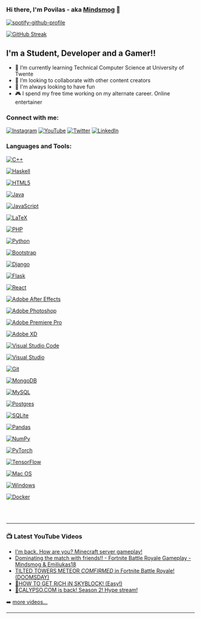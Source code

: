 ### Hi there, I'm Povilas - aka [Mindsmog][youtube] 👋

[![spotify-github-profile](https://spotify-github-profile.vercel.app/api/view?uid=poviliukas.k&cover_image=true&theme=novatorem&bar_color=53b14f&bar_color_cover=true)](https://spotify-github-profile.vercel.app/api/view?uid=poviliukas.k&redirect=true)

[![GitHub Streak](http://github-readme-streak-stats.herokuapp.com?user=PovilasKirna&theme=github-dark&hide_border=true&date_format=M%20j%5B%2C%20Y%5D&dates=1D67D9&ring=4C8EDA&stroke=4C8EDA&fire=1D67D9)](https://git.io/streak-stats)
<!--
[![Povilas' GitHub stats](https://github-readme-stats.vercel.app/api?username=PovilasKirna&count_private=true&show_icons=true&hide_border=true&theme=github_dark)](https://github.com/PovilasKirna/github-readme-stats)

[![Omid Nikrah StackOverflow](https://github-readme-stackoverflow.vercel.app/?userID=11874740&layout=compact)](https://stackoverflow.com/users/11874740/omid-nikrah)

[![Top Langs](https://github-readme-stats.vercel.app/api/top-langs/?username=PovilasKirna&layout=compact)](https://github.com/PovilasKirna/github-readme-stats)
-->

## I'm a Student, Developer and a Gamer!!

- 🌱 I’m currently learning Technical Computer Science at University of Twente
- 👯 I’m looking to collaborate with other content creators
- 💯 I'm always looking to have fun
- 🎮 I spend my free time working on my alternate career. Online entertainer

### Connect with me:

[![Instagram](https://img.shields.io/badge/kirnaPovilas-%23E4405F.svg?style=for-the-badge&logo=Instagram&logoColor=white)][instagram]
[![YouTube](https://img.shields.io/badge/Mindsmog-%23FF0000.svg?style=for-the-badge&logo=YouTube&logoColor=white)][youtube]
[![Twitter](https://img.shields.io/badge/KirnaPovilas-%231DA1F2.svg?style=for-the-badge&logo=Twitter&logoColor=white)][twitter]
[![LinkedIn](https://img.shields.io/badge/linkedin-%230077B5.svg?style=for-the-badge&logo=linkedin&logoColor=white)][linkedin]
<br />

### Languages and Tools:

[![C++](https://img.shields.io/badge/c++-%2300599C.svg?style=for-the-badge&logo=c%2B%2B&logoColor=white)][github]

[![Haskell](https://img.shields.io/badge/Haskell-5e5086?style=for-the-badge&logo=haskell&logoColor=white)][github]

[![HTML5](https://img.shields.io/badge/html5-%23E34F26.svg?style=for-the-badge&logo=html5&logoColor=white)][github]

[![Java](https://img.shields.io/badge/java-%23ED8B00.svg?style=for-the-badge&logo=java&logoColor=white)][github]

[![JavaScript](https://img.shields.io/badge/javascript-%23323330.svg?style=for-the-badge&logo=javascript&logoColor=%23F7DF1E)][github]

[![LaTeX](https://img.shields.io/badge/latex-%23008080.svg?style=for-the-badge&logo=latex&logoColor=white)][github]

[![PHP](https://img.shields.io/badge/php-%23777BB4.svg?style=for-the-badge&logo=php&logoColor=white)][github]

[![Python](https://img.shields.io/badge/python-3670A0?style=for-the-badge&logo=python&logoColor=ffdd54)][github]

[![Bootstrap](https://img.shields.io/badge/bootstrap-%23563D7C.svg?style=for-the-badge&logo=bootstrap&logoColor=white)][github]

[![Django](https://img.shields.io/badge/django-%23092E20.svg?style=for-the-badge&logo=django&logoColor=white)][github]

[![Flask](https://img.shields.io/badge/flask-%23000.svg?style=for-the-badge&logo=flask&logoColor=white)][github]

[![React](https://img.shields.io/badge/react-%2320232a.svg?style=for-the-badge&logo=react&logoColor=%2361DAFB)][github]

[![Adobe After Effects](https://img.shields.io/badge/Adobe%20After%20Effects-9999FF.svg?style=for-the-badge&logo=Adobe%20After%20Effects&logoColor=white)][github]

[![Adobe Photoshop](https://img.shields.io/badge/adobephotoshop-%2331A8FF.svg?style=for-the-badge&logo=adobephotoshop&logoColor=white)][github]

[![Adobe Premiere Pro](https://img.shields.io/badge/Adobe%20Premiere%20Pro-9999FF.svg?style=for-the-badge&logo=Adobe%20Premiere%20Pro&logoColor=white)][github]

[![Adobe XD](https://img.shields.io/badge/Adobe%20XD-470137?style=for-the-badge&logo=Adobe%20XD&logoColor=#FF61F6)][github]

[![Visual Studio Code](https://img.shields.io/badge/Visual%20Studio%20Code-0078d7.svg?style=for-the-badge&logo=visual-studio-code&logoColor=white)][github]

[![Visual Studio](https://img.shields.io/badge/Visual%20Studio-5C2D91.svg?style=for-the-badge&logo=visual-studio&logoColor=white)][github]

[![Git](https://img.shields.io/badge/git-%23F05033.svg?style=for-the-badge&logo=git&logoColor=white)][github]

[![MongoDB](https://img.shields.io/badge/MongoDB-%234ea94b.svg?style=for-the-badge&logo=mongodb&logoColor=white)][github]

[![MySQL](https://img.shields.io/badge/mysql-%2300f.svg?style=for-the-badge&logo=mysql&logoColor=white)][github]

[![Postgres](https://img.shields.io/badge/postgres-%23316192.svg?style=for-the-badge&logo=postgresql&logoColor=white)][github]

[![SQLite](https://img.shields.io/badge/sqlite-%2307405e.svg?style=for-the-badge&logo=sqlite&logoColor=white)][github]

[![Pandas](https://img.shields.io/badge/pandas-%23150458.svg?style=for-the-badge&logo=pandas&logoColor=white)][github]

[![NumPy](https://img.shields.io/badge/numpy-%23013243.svg?style=for-the-badge&logo=numpy&logoColor=white)][github]

[![PyTorch](https://img.shields.io/badge/PyTorch-%23EE4C2C.svg?style=for-the-badge&logo=PyTorch&logoColor=white)][github]

[![TensorFlow](https://img.shields.io/badge/TensorFlow-%23FF6F00.svg?style=for-the-badge&logo=TensorFlow&logoColor=white)][github]

[![Mac OS](https://img.shields.io/badge/mac%20os-000000?style=for-the-badge&logo=macos&logoColor=F0F0F0)][github]

[![Windows](https://img.shields.io/badge/Windows-0078D6?style=for-the-badge&logo=windows&logoColor=white)][github]

[![Docker](https://img.shields.io/badge/docker-%230db7ed.svg?style=for-the-badge&logo=docker&logoColor=white)][github]

<br />
<br />

---

### 📺 Latest YouTube Videos

<!-- YOUTUBE:START -->
- [I'm back. How are you? Minecraft server gameplay!](https://www.youtube.com/watch?v=2Woh4wfGQPg)
- [Dominating the match with friends!! - Fortnite Battle Royale Gameplay - Mindsmog & Emiliukas18](https://www.youtube.com/watch?v=NdnZrHOkgWA)
- [TILTED TOWERS METEOR *COMFIRMED* in Fortnite Battle Royale! (DOOMSDAY)](https://www.youtube.com/watch?v=evzR0FbqUU4)
- [🔴HOW TO GET RiCH iN SKYBLOCK! (Easy!)](https://www.youtube.com/watch?v=Y7yymdnM_vM)
- [🔴CALYPSO.COM is back! Season 2! Hype stream!](https://www.youtube.com/watch?v=nUHaGYEHlrI)
<!-- YOUTUBE:END -->

➡️ [more videos...](https://youtube.com/channel/UChTGJ-7Sf-Xb4GXnYE7XhIg)

---

[twitter]: https://twitter.com/KirnaPovilas
[youtube]: https://www.youtube.com/channel/UChTGJ-7Sf-Xb4GXnYE7XhIg
[instagram]: https://www.instagram.com/kirnapovilas/
[linkedin]: https://www.linkedin.com/in/povilas-k-61313a122/
[github]: https://github.com/PovilasKirna
